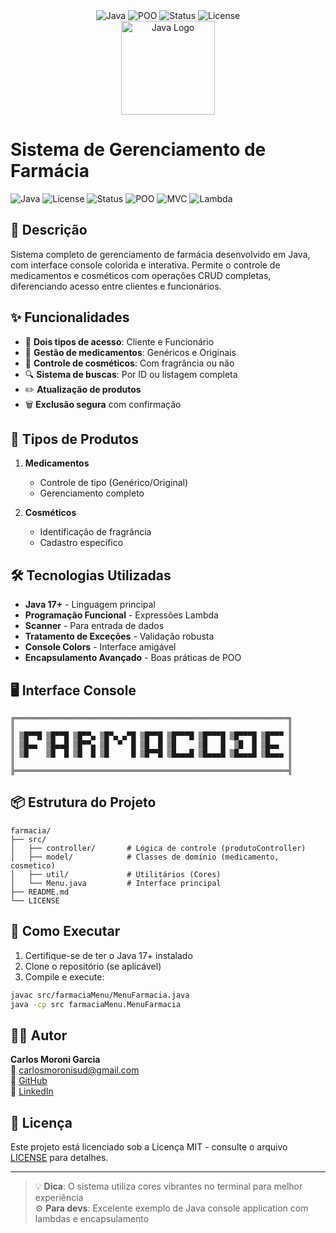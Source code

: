 <div align="center"> <img src="https://img.shields.io/badge/Java-ED8B00?style=for-the-badge&logo=openjdk&logoColor=white" alt="Java"> <img src="https://img.shields.io/badge/POO-0D8ABC?style=for-the-badge" alt="POO"> <img src="https://img.shields.io/badge/Status-Completo-brightgreen?style=for-the-badge" alt="Status"> <img src="https://img.shields.io/github/license/seu-usuario/bookstore?style=for-the-badge" alt="License"> </div>
<div align="center"> <img src="https://www.vectorlogo.zone/logos/java/java-icon.svg" width="150" alt="Java Logo"> </div>

# Sistema de Gerenciamento de Farmácia

![Java](https://img.shields.io/badge/Java-17+-007396?logo=java&logoColor=white)
![License](https://img.shields.io/badge/License-MIT-green)
![Status](https://img.shields.io/badge/Status-Completed-brightgreen)
![POO](https://img.shields.io/badge/OOP-Implementado-blue)
![MVC](https://img.shields.io/badge/Pattern-MVC-blueviolet)
![Lambda](https://img.shields.io/badge/Lambda-Expressions-orange)

## 💊 Descrição

Sistema completo de gerenciamento de farmácia desenvolvido em Java, com interface console colorida e interativa. Permite o controle de medicamentos e cosméticos com operações CRUD completas, diferenciando acesso entre clientes e funcionários.

## ✨ Funcionalidades

- 👥 **Dois tipos de acesso**: Cliente e Funcionário
- 💊 **Gestão de medicamentos**: Genéricos e Originais
- 💄 **Controle de cosméticos**: Com fragrância ou não
- 🔍 **Sistema de buscas**: Por ID ou listagem completa
- ✏️ **Atualização de produtos**
- 🗑️ **Exclusão segura** com confirmação

## 🧪 Tipos de Produtos

1. **Medicamentos**
   - Controle de tipo (Genérico/Original)
   - Gerenciamento completo

2. **Cosméticos**
   - Identificação de fragrância
   - Cadastro específico

## 🛠️ Tecnologias Utilizadas

- **Java 17+** - Linguagem principal
- **Programação Funcional** - Expressões Lambda
- **Scanner** - Para entrada de dados
- **Tratamento de Exceções** - Validação robusta
- **Console Colors** - Interface amigável
- **Encapsulamento Avançado** - Boas práticas de POO

## 🖥️ Interface Console

```plaintext
╔═════════════════════════════════════════════════════════════╗
║                                                             ║
║ ▒█▀▀█ ▒█▀▀█ ▒█▀▀▄ ▒█▀▄ ▄▀█ ▒█▀▀█ ▒█▀▀▀█ ▒█▀▀▀█ ▒█▀▀▀█ ▒█▀▀▀ ║
║ ▒█▄▄  ▒█▄▄█ ▒█▀▀▄ ▒█  ▀  █ ▒█  █ ▒█     ▒█   █  ▒█  █ ▒█▄▄  ║
║ ▒█    ▒█  █ ▒█  █ ▒█     █ ▒█▀▀█ ▒█▄▄▄█ ▒█▄▄▄█ ▒█▄▄▄█ ▒█▄▄▄ ║
║                                                             ║
╠═════════════════════════════════════════════════════════════╣
```

## 📦 Estrutura do Projeto

```
farmacia/
├── src/
│   ├── controller/       # Lógica de controle (produtoController)
│   ├── model/            # Classes de domínio (medicamento, cosmetico)
│   ├── util/             # Utilitários (Cores)
│   └── Menu.java         # Interface principal
├── README.md
└── LICENSE
```

## 🚀 Como Executar

1. Certifique-se de ter o Java 17+ instalado
2. Clone o repositório (se aplicável)
3. Compile e execute:

```bash
javac src/farmaciaMenu/MenuFarmacia.java
java -cp src farmaciaMenu.MenuFarmacia
```

## 🧑‍💻 Autor

**Carlos Moroni Garcia**  
📧 carlosmoronisud@gmail.com  
🔗 [GitHub](https://github.com/carlosmoronisud)  
🔗 [LinkedIn](https://www.linkedin.com/in/carlosmoronisud)

## 📄 Licença

Este projeto está licenciado sob a Licença MIT - consulte o arquivo [LICENSE](LICENSE) para detalhes.

---

> 💡 **Dica**: O sistema utiliza cores vibrantes no terminal para melhor experiência  
> ⚙️ **Para devs**: Excelente exemplo de Java console application com lambdas e encapsulamento